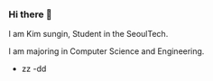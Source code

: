 ### Hi there 👋


I am Kim sungin, Student in the SeoulTech.


I am majoring in Computer Science and Engineering.

- zz
-dd
